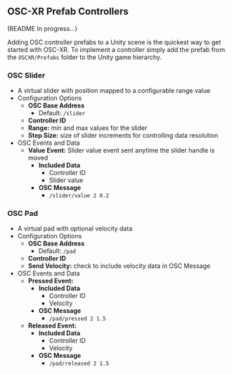 ## OSC-XR Prefab Controllers

(README In progress...)

Adding OSC controller prefabs to a Unity scene is the quickest way to get started with OSC-XR. To implement a controller simply add the prefab from the `OSCXR/Prefabs` folder to the Unity game hierarchy.

### OSC Slider

- A virtual slider with position mapped to a configurable range value
- Configuration Options
  - **OSC Base Address**
    - Default: `/slider`
  - **Controller ID**
  - **Range:** min and max values for the slider
  - **Step Size:** size of slider increments for controlling data resolution
- OSC Events and Data
  - **Value Event:** Slider value event sent anytime the slider handle is moved
    - **Included Data**
      - Controller ID
      - Slider value
    - **OSC Message**
      - `/slider/value 2 0.2`

### OSC Pad

- A virtual pad with optional velocity data
- Configuration Options
  - **OSC Base Address**
    - Default: `/pad`
  - **Controller ID**
  - **Send Velocity:** check to include velocity data in OSC Message
- OSC Events and Data
  - **Pressed Event:**
    - **Included Data**
      - Controller ID
      - Velocity
    - **OSC Message**
      - `/pad/pressed 2 1.5`
  - **Released Event:**
    - **Included Data**
      - Controller ID
      - Velocity
    - **OSC Message**
      - `/pad/released 2 1.5`

